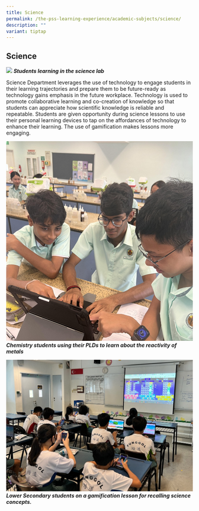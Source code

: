 ```yaml
---
title: Science
permalink: /the-pss-learning-experience/academic-subjects/science/
description: ""
variant: tiptap
---
```

## Science

![](/images/Punggol_Sec_12_WS.jpg)
***Students learning in the science lab***

Science Department leverages the use of technology to engage students in their learning trajectories and prepare them to be future-ready as technology gains emphasis in the future workplace. Technology is used to promote collaborative learning and        co-creation of knowledge so that students can appreciate how scientific knowledge is reliable and repeatable. Students are given opportunity during science lessons to use their personal learning devices to tap on the affordances of technology to enhance their learning. The use of gamification makes lessons more engaging.

![](/images/06_Chemistry_students_using_PLD_to_learn_about_reactivity_of_metals.jpg)
***Chemistry students using their PLDs to learn about the reactivity of metals***

![](/images/Academic%20Subjects/Science/03_Lower_Secondary_students_on_a_gamification_lesson_for_recalling_science_concepts.jpg)
***Lower Secondary students on a gamification lesson for recalling science concepts.***